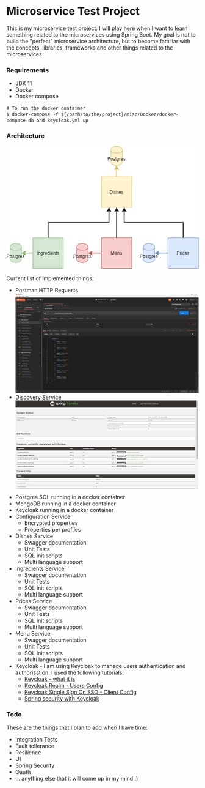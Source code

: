 # Microservice Test Project
This is my microservice test project. I will play here when I want to learn something related to the microservices using Spring Boot. My goal is not to build the "perfect" microservice architecture, but to become familiar with the concepts, libraries, frameworks and other things related to the microservices.

### Requirements
* JDK 11
* Docker
* Docker compose


~~~~
# To run the docker container
$ docker-compose -f ${/path/to/the/project}/misc/Docker/docker-compose-db-and-keycloak.yml up
~~~~

### Architecture
![Architecture](./misc/images/Microservices_Exercise.png)

Current list of implemented things:

* Postman HTTP Requests ![Postman](./misc/images/Postman.png)
* Discovery Service ![Postman](./misc/images/Eureka.png)
* Postgres SQL running in a docker container
* MongoDB running in a docker container
* Keycloak running in a docker container
* Configuration Service
  * Encrypted properties
  * Properties per profiles
* Dishes Service
  * Swagger documentation
  * Unit Tests
  * SQL init scripts
  * Multi language support
* Ingredients Service
  * Swagger documentation
  * Unit Tests
  * SQL init scripts
  * Multi language support
* Prices Service
  * Swagger documentation
  * Unit Tests
  * SQL init scripts
  * Multi language support
* Menu Service
  * Swagger documentation
  * Unit Tests
  * SQL init scripts
  * Multi language support
* Keycloak - I am using Keycloak to manage users authentication and authorisation. I used the following tutorials:
  * [Keycloak - what it is](https://www.youtube.com/watch?v=KrOd5wIkqls)
  * [Keycloak Realm - Users Config](https://www.thomasvitale.com/keycloak-configuration-authentication-authorisation/)
  * [Keycloak Single Sign On SSO - Client Config](https://www.thomasvitale.com/keycloak-authentication-flow-sso-client/)
  * [Spring security with Keycloak](https://www.thomasvitale.com/spring-security-keycloak/)

### Todo
These are the things that I plan to add when I have time:

* Integration Tests
* Fault tollerance
* Resilience
* UI
* Spring Security
* Oauth
* ... anything else that it will come up in my mind :)
